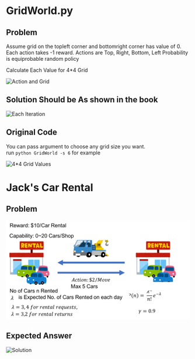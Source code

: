 
# GridWorld.py

## Problem
Assume grid on the topleft corner and bottomright corner has value of 0.
Each action takes -1 reward.
Actions are Top, Right, Bottom, Left
Probability is equiprobable random policy

Calculate Each Value for 4*4 Grid


![Action and Grid](https://user-images.githubusercontent.com/11141442/44100766-b927e192-a020-11e8-926c-c545e6e6b903.png)
## Solution Should be As shown in the book
![Each Iteration](https://user-images.githubusercontent.com/11141442/44100774-bc1cf16c-a020-11e8-81c3-c3953d21aea5.png)

## Original Code
You can pass argument to choose any grid size you want.  
run `python GridWorld -s 6` for example

![4*4 Grid Values](https://user-images.githubusercontent.com/11141442/44100466-1fe58098-a020-11e8-9024-eb0917abaf79.png)



# Jack's Car Rental
## Problem
![Overview](ProblemOverview.png)


## Expected Answer
![Solution](https://user-images.githubusercontent.com/11141442/44181000-3ab64900-a13a-11e8-9999-a0bcd2af0bca.png)
